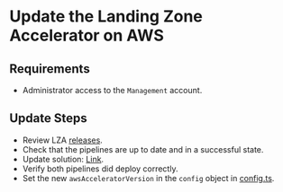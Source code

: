 # Update the Landing Zone Accelerator on AWS

## Requirements

- Administrator access to the `Management` account.

## Update Steps

- Review LZA [releases](https://github.com/awslabs/landing-zone-accelerator-on-aws/releases/).
- Check that the pipelines are up to date and in a successful state.
- Update
  solution: [Link](https://docs.aws.amazon.com/solutions/latest/landing-zone-accelerator-on-aws/update-the-solution.html).
- Verify both pipelines did deploy correctly.
- Set the new `awsAcceleratorVersion` in the `config` object in [config.ts](../../config.ts).
